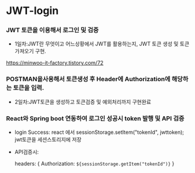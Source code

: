 # JWT-login

### JWT 토큰을 이용해서 로그인 및 검증


* 1일차:JWT란 무엇이고 어느상황에서 JWT를 활용하는지, JWT 토큰 생성 및 토큰 가져오기 구현.


https://minwoo-it-factory.tistory.com/72


### POSTMAN을사용해서 토큰생성 후 Header에 Authorization에 해당하는 토큰을 입력.

* 2일차:JWT토큰을 생성하고 토큰검증 및 예외처리까지 구현완료

### React와 Spring boot 연동하여 로그인 성공시 token 발행 및 API 검증

- login Success: react 에서 sessionStorage.setItem("tokenId", jwttoken); jwt토큰을 세션스토리지에 저장

- API검증시:

  headers: {
            Authorization: `${sessionStorage.getItem("tokenId")}`
        }

